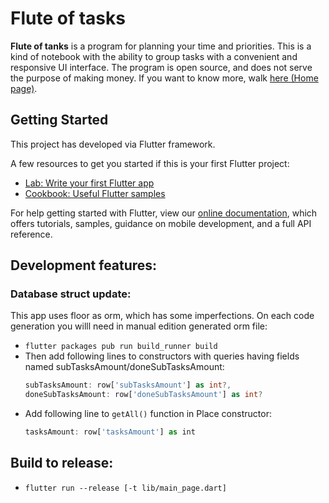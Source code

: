 # Flute of tasks

**Flute of tanks** is a program for planning your time and priorities. This is a kind of notebook with the ability to group tasks with a convenient and responsive UI interface. The program is open source, and does not serve the purpose of making money. If you want to know more, walk [here (Home page)](https://sanshain.github.io/flute-of-tasks/).

## Getting Started

This project has developed via Flutter framework.

A few resources to get you started if this is your first Flutter project:

- [Lab: Write your first Flutter app](https://flutter.dev/docs/get-started/codelab)
- [Cookbook: Useful Flutter samples](https://flutter.dev/docs/cookbook)

For help getting started with Flutter, view our
[online documentation](https://flutter.dev/docs), which offers tutorials,
samples, guidance on mobile development, and a full API reference.

## Development features:

### Database struct update:

This app uses floor as orm, which has some imperfections. On each code generation you willl need in manual edition generated orm file:

- `flutter packages pub run build_runner build`
- Then add following lines to constructors with queries having fields named subTasksAmount/doneSubTasksAmount:
    ```dart
    subTasksAmount: row['subTasksAmount'] as int?,
    doneSubTasksAmount: row['doneSubTasksAmount'] as int?
    ```
- Add following line to `getAll()` function in Place constructor:
    ```js
    tasksAmount: row['tasksAmount'] as int
    ```

## Build to release:

- `flutter run --release [-t lib/main_page.dart]`


